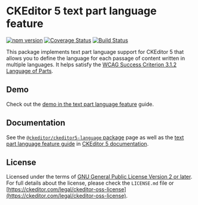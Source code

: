 CKEditor 5 text part language feature
========================================

[![npm version](https://badge.fury.io/js/%40ckeditor%2Fckeditor5-language.svg)](https://www.npmjs.com/package/@ckeditor/ckeditor5-language)
[![Coverage Status](https://coveralls.io/repos/github/ckeditor/ckeditor5/badge.svg?branch=master)](https://coveralls.io/github/ckeditor/ckeditor5?branch=master)
[![Build Status](https://travis-ci.com/ckeditor/ckeditor5.svg?branch=master)](https://travis-ci.com/ckeditor/ckeditor5)

This package implements text part language support for CKEditor 5 that allows you to define the language for each passage of content written in multiple languages. It helps satisfy the [WCAG Success Criterion 3.1.2 Language of Parts](https://www.w3.org/TR/UNDERSTANDING-WCAG20/meaning-other-lang-id.html).

## Demo

Check out the [demo in the text part language feature](https://ckeditor.com/docs/ckeditor5/latest/features/language.html#demo) guide.

## Documentation

See the [`@ckeditor/ckeditor5-language` package](https://ckeditor.com/docs/ckeditor5/latest/api/language.html) page as well as the [text part language feature guide](https://ckeditor.com/docs/ckeditor5/latest/features/language.html) in [CKEditor 5 documentation](https://ckeditor.com/docs/ckeditor5/latest/).

## License

Licensed under the terms of [GNU General Public License Version 2 or later](http://www.gnu.org/licenses/gpl.html). For full details about the license, please check the `LICENSE.md` file or [https://ckeditor.com/legal/ckeditor-oss-license](https://ckeditor.com/legal/ckeditor-oss-license).
